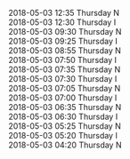 2018-05-03 12:35 Thursday  N  
2018-05-03 12:30 Thursday  I  
2018-05-03 09:30 Thursday  N  
2018-05-03 09:25 Thursday  I  
2018-05-03 08:55 Thursday  N  
2018-05-03 07:50 Thursday  I  
2018-05-03 07:35 Thursday  N  
2018-05-03 07:30 Thursday  I  
2018-05-03 07:05 Thursday  N  
2018-05-03 07:00 Thursday  I  
2018-05-03 06:35 Thursday  N  
2018-05-03 06:30 Thursday  I  
2018-05-03 05:25 Thursday  N  
2018-05-03 05:20 Thursday  I  
2018-05-03 04:20 Thursday  N  
